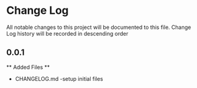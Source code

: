 # Change Log
All notable changes to this project will be documented to this file.
Change Log history will be recorded in descending order

## 0.0.1
** Added Files **
- CHANGELOG.md
-setup initial files